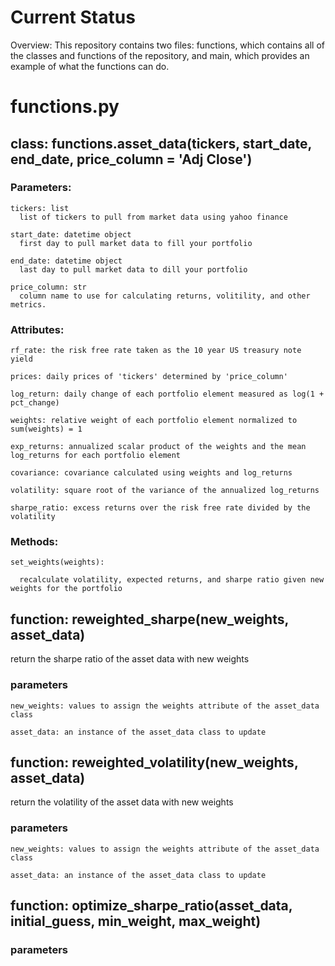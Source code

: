 
# Current Status #

Overview: This repository contains two files: functions, which contains all of the classes and functions of the repository, and main, which provides an example of what the functions can do.


# functions.py #


## class: functions.asset_data(tickers, start_date, end_date, price_column = 'Adj Close')

  ### Parameters:
  
    tickers: list
      list of tickers to pull from market data using yahoo finance
      
    start_date: datetime object
      first day to pull market data to fill your portfolio
      
    end_date: datetime object
      last day to pull market data to dill your portfolio
      
    price_column: str
      column name to use for calculating returns, volitility, and other metrics.

  ### Attributes:
  
    rf_rate: the risk free rate taken as the 10 year US treasury note yield
    
    prices: daily prices of 'tickers' determined by 'price_column'
    
    log_return: daily change of each portfolio element measured as log(1 + pct_change)
    
    weights: relative weight of each portfolio element normalized to sum(weights) = 1
    
    exp_returns: annualized scalar product of the weights and the mean log_returns for each portfolio element
    
    covariance: covariance calculated using weights and log_returns
    
    volatility: square root of the variance of the annualized log_returns
    
    sharpe_ratio: excess returns over the risk free rate divided by the volatility

  ### Methods:
  
    set_weights(weights):
    
      recalculate volatility, expected returns, and sharpe ratio given new weights for the portfolio

## function: reweighted_sharpe(new_weights, asset_data)

  return the sharpe ratio of the asset data with new weights

  ### parameters 

    new_weights: values to assign the weights attribute of the asset_data class

    asset_data: an instance of the asset_data class to update

## function: reweighted_volatility(new_weights, asset_data)

  return the volatility of the asset data with new weights

  ### parameters 

    new_weights: values to assign the weights attribute of the asset_data class

    asset_data: an instance of the asset_data class to update

## function: optimize_sharpe_ratio(asset_data, initial_guess, min_weight, max_weight)

  ### parameters 
    
    
